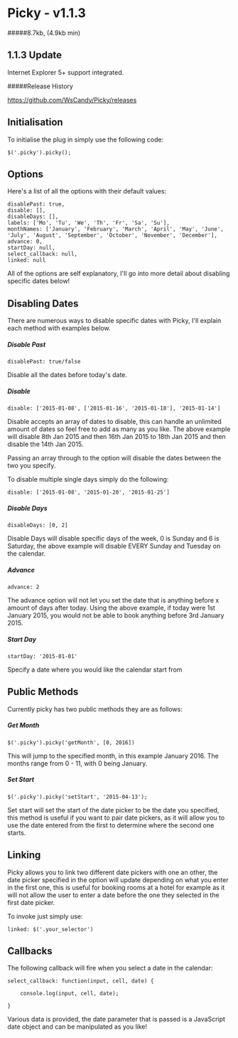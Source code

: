 Picky - v1.1.3
=====

#####8.7kb, (4.9kb min)

1.1.3 Update
---

Internet Explorer 5+ support integrated.

#####Release History

https://github.com/WsCandy/Picky/releases

Initialisation
---

To initialise the plug in simply use the following code:

	$('.picky').picky();

Options
---

Here's a list of all the options with their default values:

	disablePast: true,
	disable: [],
	disableDays: [],
	labels: ['Mo', 'Tu', 'We', 'Th', 'Fr', 'Sa', 'Su'],
	monthNames: ['January', 'February', 'March', 'April', 'May', 'June', 'July', 'August', 'September', 'October', 'November', 'December'],
	advance: 0,
	startDay: null,
	select_callback: null,
	linked: null

All of the options are self explanatory, I'll go into more detail about disabling specific dates below!

Disabling Dates
---

There are numerous ways to disable specific dates with Picky, I'll explain each method with examples below.

##### Disable Past

	disablePast: true/false

Disable all the dates before today's date.

##### Disable

	disable: ['2015-01-08', ['2015-01-16', '2015-01-18'], '2015-01-14']

Disable accepts an array of dates to disable, this can handle an unlimited amount of dates so feel free to add as many as you like. The above example will disable 8th Jan 2015  and then 16th Jan 2015 to 18th Jan 2015 and then disable the 14th Jan 2015. 

Passing an array through to the option will disable the dates between the two you specify.

To disable multiple single days simply do the following: 

	disable: ['2015-01-08', '2015-01-20', '2015-01-25']

##### Disable Days

	disableDays: [0, 2]

Disable Days will disable specific days of the week, 0 is Sunday and 6 is Saturday, the above example will disable EVERY Sunday and Tuesday on the calendar.

##### Advance

	advance: 2

The advance option will not let you set the date that is anything before x amount of days after today. Using the above example, if today were 1st January 2015, you would not be able to book anything before 3rd January 2015.

##### Start Day

	startDay: '2015-01-01'

Specify a date where you would like the calendar start from

Public Methods
---

Currently picky has two public methods they are as follows:

##### Get Month

	$('.picky').picky('getMonth', [0, 2016])

This will jump to the specified month, in this example January 2016. The months range from 0 - 11, with 0 being January.

##### Set Start

	$('.picky').picky('setStart', '2015-04-13');

Set start will set the start of the date picker to be the date you specified, this method is useful if you want to pair date pickers, as it will allow you to use the date entered from the first to determine where the second one starts.

Linking
---

Picky allows you to link two different date pickers with one an other, the date picker specified in the option will update depending on what you enter in the first one, this is useful for booking rooms at a hotel for example as it will not allow the user to enter a date before the one they selected in the first date picker.

To invoke just simply use: 

	linked: $('.your_selector')

Callbacks
---

The following callback will fire when you select a date in the calendar:

	select_callback: function(input, cell, date) {

		console.log(input, cell, date);

	}

Various data is provided, the date parameter that is passed is a JavaScript date object and can be manipulated as you like!
